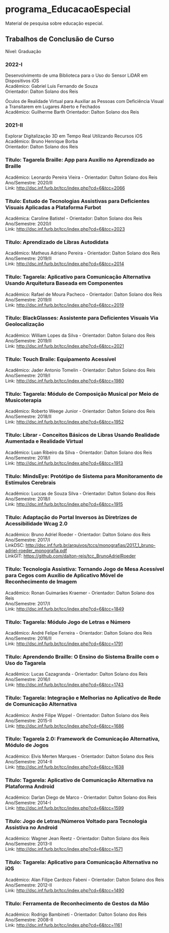 # programa_EducacaoEspecial

Material de pesquisa sobre educação especial.

## Trabalhos de Conclusão de Curso

Nível: Graduação  

### 2022-I

Desenvolvimento de uma Biblioteca para o Uso do Sensor LiDAR em Dispositivos iOS  
Acadêmico: Gabriel Luis Fernando de Souza  
Orientador: Dalton Solano dos Reis  

Óculos de Realidade Virtual para Auxiliar as Pessoas com Deficiência Visual a Transitarem em Lugares Aberto e Fechados  
Acadêmico: Guilherme Barth
Orientador: Dalton Solano dos Reis  

### 2021-II

Explorar Digitalização 3D em Tempo Real Utilizando Recursos iOS  
Acadêmico: Bruno Henrique Borba  
Orientador: Dalton Solano dos Reis  

### Título: Tagarela Braille: App para Auxílio no Aprendizado ao Braille  

Acadêmico: Leonardo Pereira Vieira - Orientador: Dalton Solano dos Reis  
Ano/Semestre: 2020/II  
Link: <http://dsc.inf.furb.br/tcc/index.php?cd=6&tcc=2066>  

### Título: Estudo de Tecnologias Assistivas para Deficientes Visuais Aplicadas a Plataforma Furbot

Acadêmica: Caroline Batistel - Orientador: Dalton Solano dos Reis  
Ano/Semestre: 2020/I  
Link: <http://dsc.inf.furb.br/tcc/index.php?cd=6&tcc=2023>  

### Título: Aprendizado de Libras Autodidata

Acadêmico: Matheus Adriano Pereira - Orientador: Dalton Solano dos Reis  
Ano/Semestre: 2019/II  
Link: <http://dsc.inf.furb.br/tcc/index.php?cd=6&tcc=2014>  

### Título: Tagarela: Aplicativo para Comunicação Alternativa Usando Arquitetura Baseada em Componentes

Acadêmico: Rafael de Moura Pacheco - Orientador: Dalton Solano dos Reis  
Ano/Semestre: 2019/II  
Link: <http://dsc.inf.furb.br/tcc/index.php?cd=6&tcc=2019>  

### Título: BlackGlasses: Assistente para Deficientes Visuais Via Geolocalização

Acadêmico: William Lopes da Silva - Orientador: Dalton Solano dos Reis  
Ano/Semestre: 2019/II  
Link: <http://dsc.inf.furb.br/tcc/index.php?cd=6&tcc=2021>  

### Título: Touch Braile: Equipamento Acessível

Acadêmico: Jader Antonio Tomelin - Orientador: Dalton Solano dos Reis  
Ano/Semestre: 2019/I  
Link: <http://dsc.inf.furb.br/tcc/index.php?cd=6&tcc=1980>  

### Título: Tagarela: Módulo de Composição Musical por Meio de Musicoterapia

Acadêmico: Roberto Weege Junior - Orientador: Dalton Solano dos Reis  
Ano/Semestre: 2018/II  
Link: <http://dsc.inf.furb.br/tcc/index.php?cd=6&tcc=1952>  

### Título: Librar - Conceitos Básicos de Libras Usando Realidade Aumentada e Realidade Virtual

Acadêmico: Luan Ribeiro da Silva - Orientador: Dalton Solano dos Reis  
Ano/Semestre: 2018/I  
Link: <http://dsc.inf.furb.br/tcc/index.php?cd=6&tcc=1913>  

### Título: MindsEye: Protótipo de Sistema para Monitoramento de Estímulos Cerebrais

Acadêmico: Luccas de Souza Silva - Orientador: Dalton Solano dos Reis  
Ano/Semestre: 2018/I  
Link: <http://dsc.inf.furb.br/tcc/index.php?cd=6&tcc=1915>  

### Título: Adaptação do Portal Inversos às Diretrizes de Acessibilidade Wcag 2.0

Acadêmico: Bruno Adriel Roeder - Orientador: Dalton Solano dos Reis  
Ano/Semestre: 2017/I  
LinkDSC: <http://dsc.inf.furb.br/arquivos/tccs/monografias/2017_1_bruno-adriel-roeder_monografia.pdf>  
LinkGIT: <https://github.com/dalton-reis/tcc_BrunoAdrielRoeder>  

### Título: Tecnologia Assistiva: Tornando Jogo de Mesa Acessível para Cegos com Auxílio de Aplicativo Móvel de Reconhecimento de Imagem

Acadêmico: Ronan Guimarães Kraemer - Orientador: Dalton Solano dos Reis  
Ano/Semestre: 2017/I  
Link: <http://dsc.inf.furb.br/tcc/index.php?cd=6&tcc=1849>  

### Título: Tagarela: Módulo Jogo de Letras e Número

Acadêmico: André Felipe Ferreira - Orientador: Dalton Solano dos Reis  
Ano/Semestre: 2016/II  
Link: <http://dsc.inf.furb.br/tcc/index.php?cd=6&tcc=1791>  

### Título: Aprendendo Braille: O Ensino do Sistema Braille com o Uso do Tagarela

Acadêmico: Lucas Cazagranda - Orientador: Dalton Solano dos Reis  
Ano/Semestre: 2016/I  
Link: <http://dsc.inf.furb.br/tcc/index.php?cd=6&tcc=1743>  

### Título: Tagarela: Integração e Melhorias no Aplicativo de Rede de Comunicação Alternativa

Acadêmico: André Filipe Wippel - Orientador: Dalton Solano dos Reis  
Ano/Semestre: 2015-II  
Link: <http://dsc.inf.furb.br/tcc/index.php?cd=6&tcc=1686>  

### Título: Tagarela 2.0: Framework de Comunicação Alternativa, Módulo de Jogos

Acadêmico: Elvis Merten Marques - Orientador: Dalton Solano dos Reis  
Ano/Semestre: 2014-II  
Link: <http://dsc.inf.furb.br/tcc/index.php?cd=6&tcc=1638>  

### Título: Tagarela: Aplicativo de Comunicação Alternativa na Plataforma Android

Acadêmico: Darlan Diego de Marco - Orientador: Dalton Solano dos Reis  
Ano/Semestre: 2014-I  
Link: <http://dsc.inf.furb.br/tcc/index.php?cd=6&tcc=1599>  

### Título: Jogo de Letras/Números Voltado para Tecnologia Assistiva no Android

Acadêmico: Wagner Jean Reetz - Orientador: Dalton Solano dos Reis  
Ano/Semestre: 2013-II  
Link: <http://dsc.inf.furb.br/tcc/index.php?cd=6&tcc=1571>  

### Título: Tagarela: Aplicativo para Comunicação Alternativa no iOS

Acadêmico: Alan Filipe Cardozo Fabeni - Orientador: Dalton Solano dos Reis  
Ano/Semestre: 2012-II  
Link: <http://dsc.inf.furb.br/tcc/index.php?cd=6&tcc=1490>  

### Título: Ferramenta de Reconhecimento de Gestos da Mão

Acadêmico: Rodrigo Bambineti - Orientador: Dalton Solano dos Reis  
Ano/Semestre: 2008-II  
Link: <http://dsc.inf.furb.br/tcc/index.php?cd=6&tcc=1161>  
